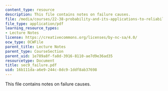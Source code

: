 ```yaml
---
content_type: resource
description: This file contains notes on failure causes.
file: /media/courses/22-38-probability-and-its-applications-to-reliability-quality-control-and-risk-assessment-fall-2005/16b111daa6e9244c8dc91ddf8ab37698_sec9_failure.pdf
file_type: application/pdf
learning_resource_types:
- Lecture Notes
license: https://creativecommons.org/licenses/by-nc-sa/4.0/
ocw_type: OCWFile
parent_title: Lecture Notes
parent_type: CourseSection
parent_uid: 1e789a8f-fa8d-3916-8110-ae7d9e36ad35
resourcetype: Document
title: sec9_failure.pdf
uid: 16b111da-a6e9-244c-8dc9-1ddf8ab37698
---
```

This file contains notes on failure causes.
